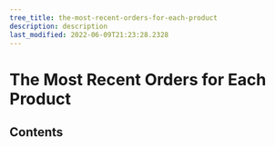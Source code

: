 ```yaml
---
tree_title: the-most-recent-orders-for-each-product
description: description
last_modified: 2022-06-09T21:23:28.2328
---
```


# The Most Recent Orders for Each Product

## Contents
